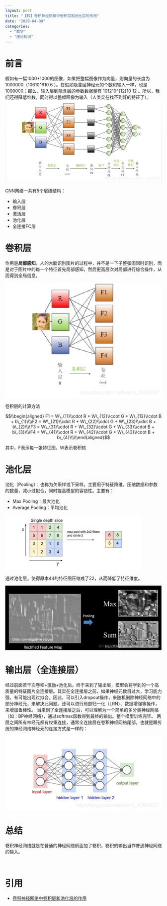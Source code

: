```yaml
---
layout: post
title: "【转】卷积神经网络中卷积层和池化层的作用"
date: "2020-04-08"
categories: 
  - "数学"
  - "理论知识"
---
```


# 前言

假如有一幅1000\*1000的图像，如果把整幅图像作为向量，则向量的长度为1000000（10610^610 6 ）。在假如隐含层神经元的个数和输入一样，也是1000000；那么，输入层到隐含层的参数数据量有 101210^{12}10 12 。所以，我们还得降低维数，同时得以整幅图像为输入（人类实在找不到好的特征了）。 [![](/assets/image/default/20190409104534990.png)](http://127.0.0.1/?attachment_id=4248)

CNN网络一共有5个层级结构：

- 输入层
- 卷积层
- 激活层
- 池化层
- 全连接FC层

# 卷积层

作用是**局部感知**，人的大脑识别图片的过程中，并不是一下子整张图同时识别，而是对于图片中的每一个特征首先局部感知，然后更高层次对局部进行综合操作，从而得到全局信息。

[![](/assets/image/default/20190409104745612.png)](http://127.0.0.1/?attachment_id=4249)

卷积层的计算方法

$$\\begin{aligned} F1 = W\_{11}\\cdot R + W\_{12}\\cdot G + W\_{13}\\cdot B + b\_{1}\\\\F2 = W\_{21}\\cdot R + W\_{22}\\cdot G + W\_{23}\\cdot B + b\_{2}\\\\F3 = W\_{31}\\cdot R + W\_{32}\\cdot G + W\_{33}\\cdot B + b\_{3}\\\\F4 = W\_{41}\\cdot R + W\_{42}\\cdot G + W\_{43}\\cdot B + b\_{4}\\\\\\end{aligned}$$

其中，F表示每一张特征图，W表示卷积核

# 池化层

池化（Pooling）：也称为欠采样或下采样。主要用于特征降维，压缩数据和参数的数量，减小过拟合，同时提高模型的容错性。主要有：

- Max Pooling：最大池化
- Average Pooling：平均池化

[![](/assets/image/default/20190409105833144.png)](http://127.0.0.1/?attachment_id=4251)

通过池化层，使得原本44的特征图压缩成了22，从而降低了特征维度。

[![](/assets/image/default/20190409105855881.png)](http://127.0.0.1/?attachment_id=4252)

# 输出层（全连接层）

经过前面若干次卷积+激励+池化后，终于来到了输出层，模型会将学到的一个高质量的特征图片全连接层。其实在全连接层之前，如果神经元数目过大，学习能力强，有可能出现过拟合。因此，可以引入dropout操作，来随机删除神经网络中的部分神经元，来解决此问题。还可以进行局部归一化（LRN）、数据增强等操作，来增加鲁棒性。 当来到了全连接层之后，可以理解为一个简单的多分类神经网络（如：BP神经网络），通过softmax函数得到最终的输出。整个模型训练完毕。 两层之间所有神经元都有权重连接，通常全连接层在卷积神经网络尾部。也就是跟传统的神经网络神经元的连接方式是一样的：

[![](/assets/image/default/20190409110055813.png)](http://127.0.0.1/?attachment_id=4253)

# 总结

卷积神经网络就是在普通的神经网络前面加了卷积，卷积的输出当作普通神经网络的输入。

 

# 引用

- [卷积神经网络中卷积层和池化层的作用](https://blog.csdn.net/weixin_43843657/article/details/89138646)
